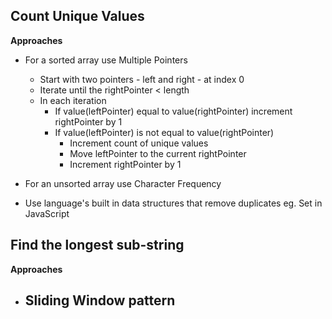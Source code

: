## Count Unique Values

**Approaches**

- For a sorted array use Multiple Pointers
    - Start with two pointers - left and right - at index 0
    - Iterate until the rightPointer < length
    - In each iteration
        - If value(leftPointer) equal to value(rightPointer) increment rightPointer by 1
        - If value(leftPointer) is not equal to value(rightPointer)
            - Increment count of unique values
            - Move leftPointer to the current rightPointer
            - Increment rightPointer by 1
  
- For an unsorted array use Character Frequency

- Use language's built in data structures that remove duplicates eg. Set in JavaScript

## Find the longest sub-string

**Approaches**

- Sliding Window pattern
    - 